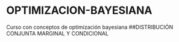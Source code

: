 # OPTIMIZACION-BAYESIANA
Curso con conceptos de optimización bayesiana
##DISTRIBUCIÓN CONJUNTA MARGINAL Y CONDICIONAL

